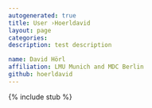 ```yaml
---
autogenerated: true
title: User ›Hoerldavid
layout: page
categories: 
description: test description

name: David Hörl
affiliation: LMU Munich and MDC Berlin
github: hoerldavid
---
```

{% include stub %}


